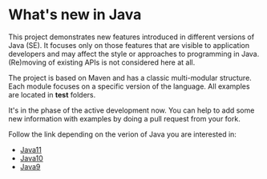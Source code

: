 # What's new in Java

This project demonstrates new features introduced in different versions of Java (SE). It focuses only on those features that are visible to application developers and may affect the style or approaches to programming in Java. (Re)moving of existing APIs is not considered here at all.

The project is based on Maven and has a classic multi-modular structure. Each module focuses on a specific version of the language. All examples are located in **test** folders.

It's in the phase of the active development now. You can help to add some new information with examples by doing a pull request from your fork.

Follow the link depending on the verion of Java you are interested in:
- [Java11](https://github.com/swsms/whats-new-in-java/tree/master/java11/src/test/java/org/avb/whatsnew/java11)
- [Java10](https://github.com/swsms/whats-new-in-java/tree/master/java10/src/test/java/org/avb/whatsnew/java10)
- [Java9](https://github.com/swsms/whats-new-in-java/tree/master/java9/src/test/java/org/avb/whatsnew/java9)
